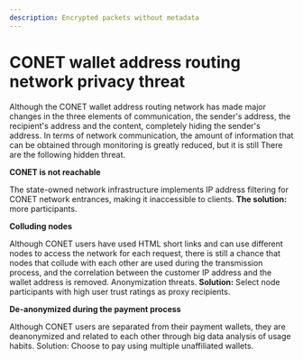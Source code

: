 ```yaml
---
description: Encrypted packets without metadata
---
```


# CONET wallet address routing network privacy threat

Although the CONET wallet address routing network has made major changes in the three elements of communication, the sender's address, the recipient's address and the content, completely hiding the sender's address. In terms of network communication, the amount of information that can be obtained through monitoring is greatly reduced, but it is still There are the following hidden threat.

**CONET is not reachable**

The state-owned network infrastructure implements IP address filtering for CONET network entrances, making it inaccessible to clients. **The solution:** more participants.

**Colluding nodes**

Although CONET users have used HTML short links and can use different nodes to access the network for each request, there is still a chance that nodes that collude with each other are used during the transmission process, and the correlation between the customer IP address and the wallet address is removed. Anonymization threats. **Solution:** Select node participants with high user trust ratings as proxy recipients.

**De-anonymized during the payment process**

Although CONET users are separated from their payment wallets, they are deanonymized and related to each other through big data analysis of usage habits. Solution: Choose to pay using multiple unaffiliated wallets.
